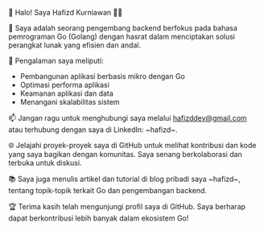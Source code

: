 👋 Halo! Saya Hafizd Kurniawan 👨‍💻

🚀 Saya adalah seorang pengembang backend berfokus pada bahasa pemrograman Go (Golang) dengan hasrat dalam menciptakan solusi perangkat lunak yang efisien dan andal.

🔧 Pengalaman saya meliputi:
- Pembangunan aplikasi berbasis mikro dengan Go
- Optimasi performa aplikasi
- Keamanan aplikasi dan data
- Menangani skalabilitas sistem

📫 Jangan ragu untuk menghubungi saya melalui hafizddev@gmail.com atau terhubung dengan saya di LinkedIn: ~hafizd~.

🌐 Jelajahi proyek-proyek saya di GitHub untuk melihat kontribusi dan kode yang saya bagikan dengan komunitas. Saya senang berkolaborasi dan terbuka untuk diskusi.

📚 Saya juga menulis artikel dan tutorial di blog pribadi saya ~hafizd~, tentang topik-topik terkait Go dan pengembangan backend.

🏆 Terima kasih telah mengunjungi profil saya di GitHub. Saya berharap dapat berkontribusi lebih banyak dalam ekosistem Go!
